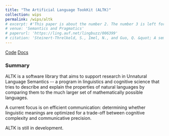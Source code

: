 ```yaml
---
title: "The Artificial Language TookKit (ALTK)"
collection: wips
permalink: /wips/altk
# excerpt: #'This paper is about the number 2. The number 3 is left for future work.' date: 
# venue: 'Semantics and Pragmatics'
# paperurl: 'https://ling.auf.net/lingbuzz/006399'
# citation: 'Steinert-Threlkeld, S., Imel, N., and Guo, Q. &quot; A semantic universal for modality.&quot; <i>Semantics and Pragmatics </i>. (under revision).'
---
```


[Code](https://github.com/CLMBRs/altk) [Docs](https://clmbr.shane.st/altk/altk.html)

### Summary

ALTK is a software library that aims to support research in Unnatural Language Semantics -- a program in linguistics and cognitive science that tries to describe and explain the properties of natural languages by comparing them to the much larger set of mathematically possible languages.

A current focus is on efficient communication: determining whether linguistic meanings are optimized for a trade-off between cognitive complexity and communicative precision.

ALTK is still in development.
